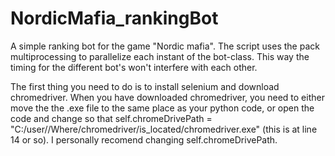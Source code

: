 # NordicMafia_rankingBot
A simple  ranking bot for the game "Nordic mafia". 
The script uses the pack multiprocessing to parallelize each instant of the bot-class. This way the timing for the different bot's won't interfere with each other.

The first thing you need to do is to install selenium and download chromedriver. When you have downloaded chromedriver, you need to either move the the .exe file to the same place as your python code, or open the code and change so that self.chromeDrivePath = "C:/user/<me>/Where/chromedriver/is_located/chromedriver.exe" (this is at line 14 or so). I personally recomend changing self.chromeDrivePath. 
